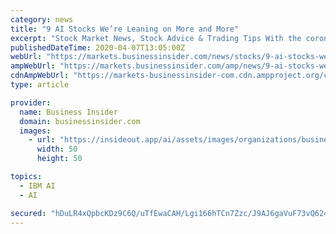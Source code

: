 ```yaml
---
category: news
title: "9 AI Stocks We’re Leaning on More and More"
excerpt: "Stock Market News, Stock Advice & Trading Tips With the coronavirus pandemic taking a devastating toll both in the U.S. and"
publishedDateTime: 2020-04-07T13:05:00Z
webUrl: "https://markets.businessinsider.com/news/stocks/9-ai-stocks-were-leaning-on-more-and-more-1029072749"
ampWebUrl: "https://markets.businessinsider.com/amp/news/9-ai-stocks-were-leaning-on-more-and-more-1029072749"
cdnAmpWebUrl: "https://markets-businessinsider-com.cdn.ampproject.org/c/s/markets.businessinsider.com/amp/news/9-ai-stocks-were-leaning-on-more-and-more-1029072749"
type: article

provider:
  name: Business Insider
  domain: businessinsider.com
  images:
    - url: "https://insideout.app/ai/assets/images/organizations/businessinsider.com-50x50.jpg"
      width: 50
      height: 50

topics:
  - IBM AI
  - AI

secured: "hDuLR4xQpbcKDz9C6Q/uTfEwaCAH/Lgi166hTCn7Zzc/J9AJ6gaVuF73vQ624cD+VUJOSw96qD3sR/pqmTrXCyLJf6oFLarfckbPHyXirg3y9LUG+74uQewFY5/OyrhHxX2/3GnSLwpsqKwf/xwK9pyJc1Mf97RE5UYOPxe3TU7egq034fslLG8t7lh92bfPChwqagWVPKhKmYErZZP4XTVr+3z7MvSkw/5PSy0O2EwiuJ2YrzzGJmIY6JMTghhaBldAQE1GXtMFQS/Sx+XudXS1qELXOPJL5w2gLoAhDYY89mxite0yKX7fcuCjGA1/Ug9QcREeuRSoe/aF8kIdYIwhABPvKJeJtWXFp68yDUEpT0UTM9aN/OTJTwXM8/3o4JpRwNUZ/exgk43LqyVlFueZK+DCgvV/z5EoUMwyd0ydecdjGkPGyU7XKzQ2sqYK5GvAQMwdHAB4LmnXoe9Hpbo0UkdKNztox8AucOp9YoY=;DyFVLD8tW5gpU1d3BzLcCw=="
---
```


